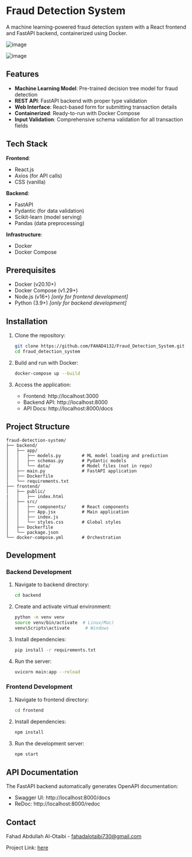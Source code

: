 # Fraud Detection System

A machine learning-powered fraud detection system with a React frontend and FastAPI backend, containerized using Docker.

![image](https://github.com/user-attachments/assets/0e4708ea-7a03-4a5f-bb5e-2f6db1cd865d)

![image](https://github.com/user-attachments/assets/6b7bb604-a0e4-4725-b7f4-894e18a338dd)

## Features

- **Machine Learning Model**: Pre-trained decision tree model for fraud detection
- **REST API**: FastAPI backend with proper type validation
- **Web Interface**: React-based form for submitting transaction details
- **Containerized**: Ready-to-run with Docker Compose
- **Input Validation**: Comprehensive schema validation for all transaction fields

## Tech Stack

**Frontend**:
- React.js
- Axios (for API calls)
- CSS (vanilla)

**Backend**:
- FastAPI
- Pydantic (for data validation)
- Scikit-learn (model serving)
- Pandas (data preprocessing)

**Infrastructure**:
- Docker
- Docker Compose

## Prerequisites

- Docker (v20.10+)
- Docker Compose (v1.29+)
- Node.js (v16+) *[only for frontend development]*
- Python (3.9+) *[only for backend development]*

## Installation

1. Clone the repository:
   ```bash
   git clone https://github.com/FAHAD4132/Fraud_Detection_System.git
   cd fraud_detection_system

2. Build and run with Docker:
   ```bash
   docker-compose up --build
   ```

3. Access the application:
   - Frontend: http://localhost:3000
   - Backend API: http://localhost:8000
   - API Docs: http://localhost:8000/docs

## Project Structure

```
fraud-detection-system/
├── backend/
│   ├── app/
│   │   ├── models.py        # ML model loading and prediction
│   │   ├── schemas.py       # Pydantic models
│   │   └── data/            # Model files (not in repo)
│   ├── main.py              # FastAPI application
│   ├── Dockerfile
│   └── requirements.txt
├── frontend/
│   ├── public/
|   │   ├── index.html
│   ├── src/
│   │   ├── components/      # React components
│   │   ├── App.jsx          # Main application
│   │   ├── index.js
│   │   └── styles.css       # Global styles
│   ├── Dockerfile
│   └── package.json
└── docker-compose.yml       # Orchestration
```

## Development

### Backend Development

1. Navigate to backend directory:
   ```bash
   cd backend
   ```

2. Create and activate virtual environment:
   ```bash
   python -m venv venv
   source venv/bin/activate  # Linux/Mac)
   venv\Scripts\activate      # Windows
   ```

3. Install dependencies:
   ```bash
   pip install -r requirements.txt
   ```

4. Run the server:
   ```bash
   uvicorn main:app --reload
   ```

### Frontend Development

1. Navigate to frontend directory:
   ```bash
   cd frontend
   ```

2. Install dependencies:
   ```bash
   npm install
   ```

3. Run the development server:
   ```bash
   npm start
   ```

## API Documentation

The FastAPI backend automatically generates OpenAPI documentation:
- Swagger UI: http://localhost:8000/docs
- ReDoc: http://localhost:8000/redoc

## Contact

Fahad Abdullah Al-Otaibi - fahadalotaibi730@gmail.com

Project Link: [here](https://github.com/FAHAD4132/Fraud_Detection_System)
